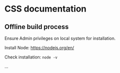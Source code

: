 # CSS documentation

## Offline build process

Ensure Admin privileges on local system for installation.

Install Node:
https://nodejs.org/en/

Check installation:
`node -v`

...